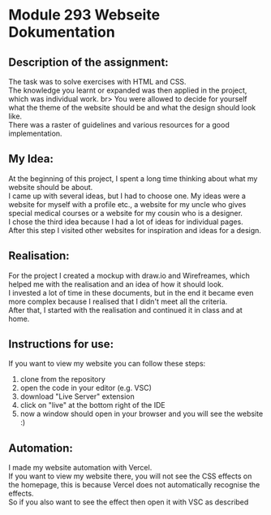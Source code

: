 # Module 293 Webseite Dokumentation

## Description of the assignment:
The task was to solve exercises with HTML and CSS. <br>
The knowledge you learnt or expanded was then applied in the project, which was individual work. br>
You were allowed to decide for yourself what the theme of the website should be and what the design should look like. <br>
There was a raster of guidelines and various resources for a good implementation. <br>

## My Idea:
At the beginning of this project, I spent a long time thinking about what my website should be about. <br>
I came up with several ideas, but I had to choose one. My ideas were a website for myself with a profile etc., a website for my uncle who gives special medical courses or a website for my cousin who is a designer. <br>
I chose the third idea because I had a lot of ideas for individual pages.<br>
After this step I visited other websites for inspiration and ideas for a design. <br>

## Realisation: 
For the project I created a mockup with draw.io and Wirefreames, which helped me with the realisation and an idea of how it should look.<br>
I invested a lot of time in these documents, but in the end it became even more complex because I realised that I didn't meet all the criteria. <br>
After that, I started with the realisation and continued it in class and at home.<br>

## Instructions for use:
If you want to view my website you can follow these steps:<br>
1. clone from the repository<br>
2. open the code in your editor (e.g. VSC)<br>
3. download "Live Server" extension<br>
4. click on "live" at the bottom right of the IDE<br>
5. now a window should open in your browser and you will see the website :)<br>

## Automation:
I made my website automation with Vercel.<br>
If you want to view my website there, you will not see the CSS effects on the homepage, this is because Vercel does not automatically recognise the effects.<br>
So if you also want to see the effect then open it with VSC as described<br>
